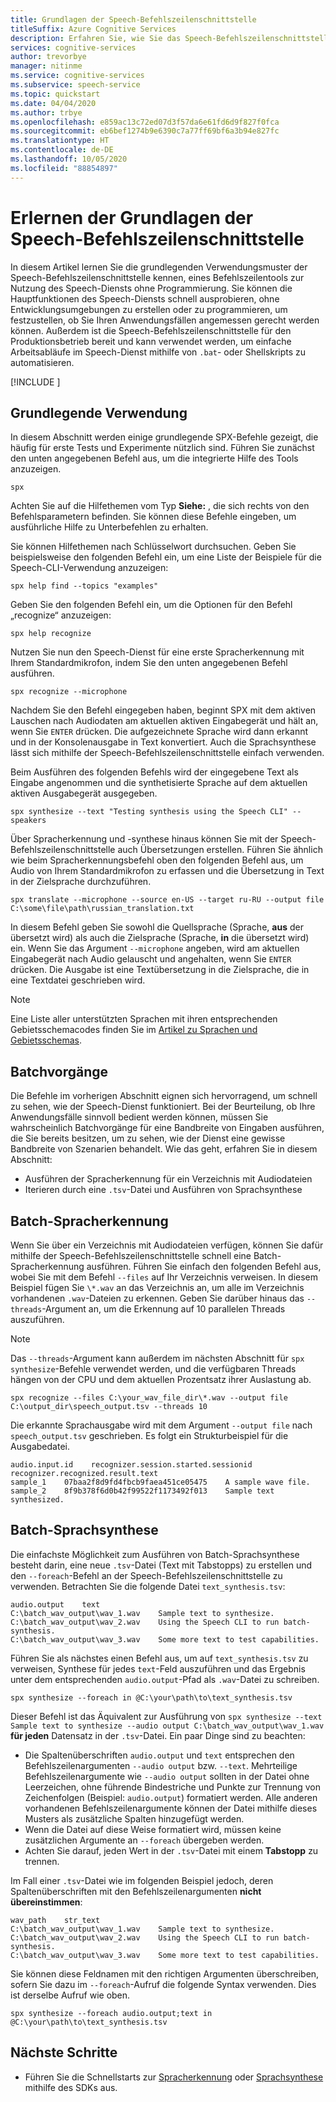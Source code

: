 ```yaml
---
title: Grundlagen der Speech-Befehlszeilenschnittstelle
titleSuffix: Azure Cognitive Services
description: Erfahren Sie, wie Sie das Speech-Befehlszeilenschnittstellen-Tool für das Arbeiten mit dem Speech-Dienst verwenden, mit nur minimaler Einrichtung und ohne zu programmieren.
services: cognitive-services
author: trevorbye
manager: nitinme
ms.service: cognitive-services
ms.subservice: speech-service
ms.topic: quickstart
ms.date: 04/04/2020
ms.author: trbye
ms.openlocfilehash: e859ac13c72ed07d3f57da6e61fd6d9f827f0fca
ms.sourcegitcommit: eb6bef1274b9e6390c7a77ff69bf6a3b94e827fc
ms.translationtype: HT
ms.contentlocale: de-DE
ms.lasthandoff: 10/05/2020
ms.locfileid: "88854897"
---
```

# <a name="learn-the-basics-of-the-speech-cli"></a>Erlernen der Grundlagen der Speech-Befehlszeilenschnittstelle

In diesem Artikel lernen Sie die grundlegenden Verwendungsmuster der Speech-Befehlszeilenschnittstelle kennen, eines Befehlszeilentools zur Nutzung des Speech-Diensts ohne Programmierung. Sie können die Hauptfunktionen des Speech-Diensts schnell ausprobieren, ohne Entwicklungsumgebungen zu erstellen oder zu programmieren, um festzustellen, ob Sie Ihren Anwendungsfällen angemessen gerecht werden können. Außerdem ist die Speech-Befehlszeilenschnittstelle für den Produktionsbetrieb bereit und kann verwendet werden, um einfache Arbeitsabläufe im Speech-Dienst mithilfe von `.bat`- oder Shellskripts zu automatisieren.

[!INCLUDE [](includes/spx-setup.md)]

## <a name="basic-usage"></a>Grundlegende Verwendung

In diesem Abschnitt werden einige grundlegende SPX-Befehle gezeigt, die häufig für erste Tests und Experimente nützlich sind. Führen Sie zunächst den unten angegebenen Befehl aus, um die integrierte Hilfe des Tools anzuzeigen.

```shell
spx
```

Achten Sie auf die Hilfethemen vom Typ **Siehe:** , die sich rechts von den Befehlsparametern befinden. Sie können diese Befehle eingeben, um ausführliche Hilfe zu Unterbefehlen zu erhalten.

Sie können Hilfethemen nach Schlüsselwort durchsuchen. Geben Sie beispielsweise den folgenden Befehl ein, um eine Liste der Beispiele für die Speech-CLI-Verwendung anzuzeigen:

```shell
spx help find --topics "examples"
```

Geben Sie den folgenden Befehl ein, um die Optionen für den Befehl „recognize“ anzuzeigen:

```shell
spx help recognize
```

Nutzen Sie nun den Speech-Dienst für eine erste Spracherkennung mit Ihrem Standardmikrofon, indem Sie den unten angegebenen Befehl ausführen.

```shell
spx recognize --microphone
```

Nachdem Sie den Befehl eingegeben haben, beginnt SPX mit dem aktiven Lauschen nach Audiodaten am aktuellen aktiven Eingabegerät und hält an, wenn Sie `ENTER` drücken. Die aufgezeichnete Sprache wird dann erkannt und in der Konsolenausgabe in Text konvertiert. Auch die Sprachsynthese lässt sich mithilfe der Speech-Befehlszeilenschnittstelle einfach verwenden. 

Beim Ausführen des folgenden Befehls wird der eingegebene Text als Eingabe angenommen und die synthetisierte Sprache auf dem aktuellen aktiven Ausgabegerät ausgegeben.

```shell
spx synthesize --text "Testing synthesis using the Speech CLI" --speakers
```

Über Spracherkennung und -synthese hinaus können Sie mit der Speech-Befehlszeilenschnittstelle auch Übersetzungen erstellen. Führen Sie ähnlich wie beim Spracherkennungsbefehl oben den folgenden Befehl aus, um Audio von Ihrem Standardmikrofon zu erfassen und die Übersetzung in Text in der Zielsprache durchzuführen.

```shell
spx translate --microphone --source en-US --target ru-RU --output file C:\some\file\path\russian_translation.txt
```

In diesem Befehl geben Sie sowohl die Quellsprache (Sprache, **aus** der übersetzt wird) als auch die Zielsprache (Sprache, **in** die übersetzt wird) ein. Wenn Sie das Argument `--microphone` angeben, wird am aktuellen Eingabegerät nach Audio gelauscht und angehalten, wenn Sie `ENTER` drücken. Die Ausgabe ist eine Textübersetzung in die Zielsprache, die in eine Textdatei geschrieben wird.

> [!NOTE]
> Eine Liste aller unterstützten Sprachen mit ihren entsprechenden Gebietsschemacodes finden Sie im [Artikel zu Sprachen und Gebietsschemas](language-support.md).

## <a name="batch-operations"></a>Batchvorgänge

Die Befehle im vorherigen Abschnitt eignen sich hervorragend, um schnell zu sehen, wie der Speech-Dienst funktioniert. Bei der Beurteilung, ob Ihre Anwendungsfälle sinnvoll bedient werden können, müssen Sie wahrscheinlich Batchvorgänge für eine Bandbreite von Eingaben ausführen, die Sie bereits besitzen, um zu sehen, wie der Dienst eine gewisse Bandbreite von Szenarien behandelt. Wie das geht, erfahren Sie in diesem Abschnitt:

* Ausführen der Spracherkennung für ein Verzeichnis mit Audiodateien
* Iterieren durch eine `.tsv`-Datei und Ausführen von Sprachsynthese

## <a name="batch-speech-recognition"></a>Batch-Spracherkennung

Wenn Sie über ein Verzeichnis mit Audiodateien verfügen, können Sie dafür mithilfe der Speech-Befehlszeilenschnittstelle schnell eine Batch-Spracherkennung ausführen. Führen Sie einfach den folgenden Befehl aus, wobei Sie mit dem Befehl `--files` auf Ihr Verzeichnis verweisen. In diesem Beispiel fügen Sie `\*.wav` an das Verzeichnis an, um alle im Verzeichnis vorhandenen `.wav`-Dateien zu erkennen. Geben Sie darüber hinaus das `--threads`-Argument an, um die Erkennung auf 10 parallelen Threads auszuführen.

> [!NOTE]
> Das `--threads`-Argument kann außerdem im nächsten Abschnitt für `spx synthesize`-Befehle verwendet werden, und die verfügbaren Threads hängen von der CPU und dem aktuellen Prozentsatz ihrer Auslastung ab.

```shell
spx recognize --files C:\your_wav_file_dir\*.wav --output file C:\output_dir\speech_output.tsv --threads 10
```

Die erkannte Sprachausgabe wird mit dem Argument `--output file` nach `speech_output.tsv` geschrieben. Es folgt ein Strukturbeispiel für die Ausgabedatei.

```output
audio.input.id    recognizer.session.started.sessionid    recognizer.recognized.result.text
sample_1    07baa2f8d9fd4fbcb9faea451ce05475    A sample wave file.
sample_2    8f9b378f6d0b42f99522f1173492f013    Sample text synthesized.
```

## <a name="batch-text-to-speech-synthesis"></a>Batch-Sprachsynthese

Die einfachste Möglichkeit zum Ausführen von Batch-Sprachsynthese besteht darin, eine neue `.tsv`-Datei (Text mit Tabstopps) zu erstellen und den `--foreach`-Befehl an der Speech-Befehlszeilenschnittstelle zu verwenden. Betrachten Sie die folgende Datei `text_synthesis.tsv`:

```output
audio.output    text
C:\batch_wav_output\wav_1.wav    Sample text to synthesize.
C:\batch_wav_output\wav_2.wav    Using the Speech CLI to run batch-synthesis.
C:\batch_wav_output\wav_3.wav    Some more text to test capabilities.
```

 Führen Sie als nächstes einen Befehl aus, um auf `text_synthesis.tsv` zu verweisen, Synthese für jedes `text`-Feld auszuführen und das Ergebnis unter dem entsprechenden `audio.output`-Pfad als `.wav`-Datei zu schreiben. 

```shell
spx synthesize --foreach in @C:\your\path\to\text_synthesis.tsv
```

Dieser Befehl ist das Äquivalent zur Ausführung von `spx synthesize --text Sample text to synthesize --audio output C:\batch_wav_output\wav_1.wav` **für jeden** Datensatz in der `.tsv`-Datei. Ein paar Dinge sind zu beachten:

* Die Spaltenüberschriften `audio.output` und `text` entsprechen den Befehlszeilenargumenten `--audio output` bzw. `--text`. Mehrteilige Befehlszeilenargumente wie `--audio output` sollten in der Datei ohne Leerzeichen, ohne führende Bindestriche und Punkte zur Trennung von Zeichenfolgen (Beispiel: `audio.output`) formatiert werden. Alle anderen vorhandenen Befehlszeilenargumente können der Datei mithilfe dieses Musters als zusätzliche Spalten hinzugefügt werden.
* Wenn die Datei auf diese Weise formatiert wird, müssen keine zusätzlichen Argumente an `--foreach` übergeben werden.
* Achten Sie darauf, jeden Wert in der `.tsv`-Datei mit einem **Tabstopp** zu trennen.

Im Fall einer `.tsv`-Datei wie im folgenden Beispiel jedoch, deren Spaltenüberschriften mit den Befehlszeilenargumenten **nicht übereinstimmen**:

```output
wav_path    str_text
C:\batch_wav_output\wav_1.wav    Sample text to synthesize.
C:\batch_wav_output\wav_2.wav    Using the Speech CLI to run batch-synthesis.
C:\batch_wav_output\wav_3.wav    Some more text to test capabilities.
```

Sie können diese Feldnamen mit den richtigen Argumenten überschreiben, sofern Sie dazu im `--foreach`-Aufruf die folgende Syntax verwenden. Dies ist derselbe Aufruf wie oben.

```shell
spx synthesize --foreach audio.output;text in @C:\your\path\to\text_synthesis.tsv
```

## <a name="next-steps"></a>Nächste Schritte

* Führen Sie die Schnellstarts zur [Spracherkennung](./quickstarts/speech-to-text-from-microphone.md) oder [Sprachsynthese](./quickstarts/text-to-speech.md) mithilfe des SDKs aus.
